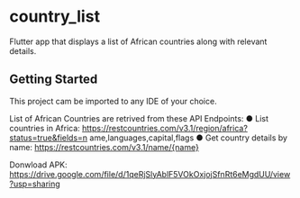# country_list

 Flutter app that displays a list of African countries along with relevant details.

## Getting Started

This project cam be imported to any IDE of your choice.

List of African Countries are retrived from these API Endpoints:
● List countries in Africa:
     https://restcountries.com/v3.1/region/africa?status=true&fields=n
     ame,languages,capital,flags
● Get country details by name:
     https://restcountries.com/v3.1/name/{name}

Donwload APK: https://drive.google.com/file/d/1qeRjSlyAblF5VOkOxjojSfnRt6eMgdUU/view?usp=sharing
